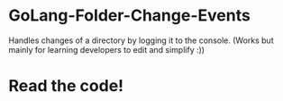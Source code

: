 # GoLang-Folder-Change-Events
Handles changes of a directory by logging it to the console. (Works but mainly for learning developers to edit and simplify :))
# Read the code! 
